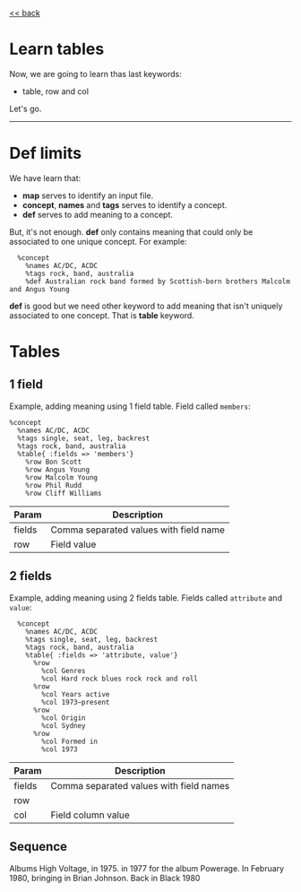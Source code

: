 
[<< back](README.md)

# Learn tables

Now, we are going to learn thas last keywords:
* table, row and col

Let's go.

---

# Def limits

We have learn that:
* **map** serves to identify an input file.
* **concept**, **names** and **tags** serves to identify a concept.
* **def** serves to add meaning to a concept.

But, it's not enough. **def** only contains meaning that could only be associated to one unique concept. For example:
```
  %concept
    %names AC/DC, ACDC
    %tags rock, band, australia
    %def Australian rock band formed by Scottish-born brothers Malcolm and Angus Young
```

**def** is good but we need other keyword to add meaning that isn't uniquely associated to one concept. That is **table** keyword.

# Tables

## 1 field

Example, adding meaning using 1 field table. Field called `members`:

```
%concept
  %names AC/DC, ACDC
  %tags single, seat, leg, backrest
  %tags rock, band, australia
  %table{ :fields => 'members'}
    %row Bon Scott
    %row Angus Young
    %row Malcolm Young
    %row Phil Rudd
    %row Cliff Williams
```

| Param  | Description |
| ------ | ----------- |
| fields | Comma separated values with field name |
| row    | Field value |

## 2 fields

Example, adding meaning using 2 fields table. Fields called `attribute` and `value`:

```
  %concept
    %names AC/DC, ACDC
    %tags single, seat, leg, backrest
    %tags rock, band, australia
    %table{ :fields => 'attribute, value'}
      %row
        %col Genres
        %col Hard rock blues rock rock and roll
      %row
        %col Years active
        %col 1973–present
      %row
        %col Origin
        %col Sydney
      %row
        %col Formed in
        %col 1973
```

| Param  | Description |
| ------ | ----------- |
| fields | Comma separated values with field names |
| row    |             |
| col    | Field column value |

## Sequence

Albums High Voltage, in 1975.
in 1977 for the album Powerage.
In February 1980, bringing in Brian Johnson.
Back in Black 1980
